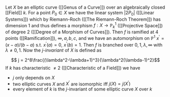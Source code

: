 Let $X$ be an elliptic curve ([[Genus of a Curve]]) over an algebraically closed [[Field]] $k$. 
For a point $P_0\in X$ we have the linear system $|2P_0|$ ([[Linear Systems]]) which by Riemann-Roch ([[The Riemann-Roch Theorem]]) has dimension $1$ and thus defines a morphism $f:X\rightarrow \mathbb{P}^1_k$ ([[Projective Space]]) of degree $2$ ([[Degree of a Morphism of Curves]]).
Then $f$ is ramified at $4$ points ([[Ramification]]), $\infty,a,b,c$, and we have an automorphism on $\mathbb{P}^1$ $x^{\prime} = (x-a)/(b-a)$ s.t. $x^{\prime}(a)=0$, $x^{\prime}(b) = 1$.
Then $f$ is branched over $0,1,\lambda,\infty$ with $\lambda \neq 0,1$.
Now the *j-invariant* of $X$ is defined as 

$$ j = 2^8\frac{(\lambda^2-\lambda+1)^3}{\lambda^2(\lambda-1)^2}$$ 
If $k$ has characteristic $\neq 2$ ([[Characteristic of a Field]]) we have 
* $j$ only depends on $X$
* two elliptic curves $X$ and $X^{\prime}$ are isomorphic iff $j(X)=j(X^{\prime})$ 
* every element of $k$ is the $j$-invariant of some elliptic curve $X$ over $k$